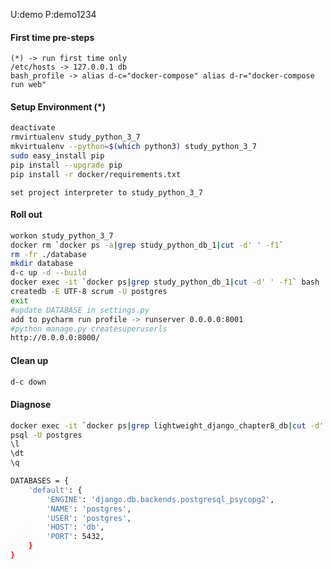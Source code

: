U:demo
P:demo1234

#### First time pre-steps
```text
(*) -> run first time only
/etc/hosts -> 127.0.0.1	db
bash_profile -> alias d-c="docker-compose" alias d-r="docker-compose run web"
```

#### Setup Environment (*)
```bash
deactivate
rmvirtualenv study_python_3_7
mkvirtualenv --python=$(which python3) study_python_3_7
sudo easy_install pip
pip install --upgrade pip
pip install -r docker/requirements.txt
```

```text
set project interpreter to study_python_3_7
```



#### Roll out
```bash
workon study_python_3_7
docker rm `docker ps -a|grep study_python_db_1|cut -d' ' -f1`
rm -fr ./database
mkdir database
d-c up -d --build
docker exec -it `docker ps|grep study_python_db_1|cut -d' ' -f1` bash
createdb -E UTF-8 scrum -U postgres
exit
#update DATABASE in settings.py
add to pycharm run profile -> runserver 0.0.0.0:8001
#python manage.py createsuperuserls
http://0.0.0.0:8000/
```

#### Clean up
```bash
d-c down
```
#### Diagnose
```bash
docker exec -it `docker ps|grep lightweight_django_chapter8_db|cut -d' ' -f1` bash
psql -U postgres
\l
\dt
\q

DATABASES = {
    'default': {
        'ENGINE': 'django.db.backends.postgresql_psycopg2',
        'NAME': 'postgres',
        'USER': 'postgres',
        'HOST': 'db',
        'PORT': 5432,
    }
}
```